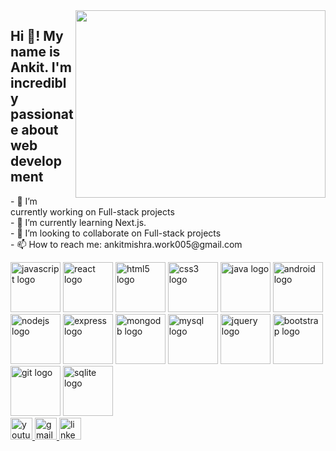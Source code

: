 
<img align="right" height="300" width="400" src="https://media.giphy.com/media/u2pmTWUi0MXjyrMaVj/giphy.gif" />

<h2 align="left">Hi 👋! My name is Ankit. I'm incredibly passionate about web development</h2>

<div align="left">
  <p>
    - 🔭 I’m currently working on Full-stack projects<br>
    - 🌱 I’m currently learning Next.js.<br>
    - 👯 I’m looking to collaborate on Full-stack projects<br>
    - 📫 How to reach me: ankitmishra.work005@gmail.com<br>
  </p>
</div>


<div align="left">
  <img src="https://cdn.jsdelivr.net/gh/devicons/devicon/icons/javascript/javascript-original.svg" height="80" width="80" alt="javascript logo"/>
  <img src="https://cdn.jsdelivr.net/gh/devicons/devicon/icons/react/react-original-wordmark.svg" height="80" width="80" alt="react logo"/>
  <img src="https://cdn.jsdelivr.net/gh/devicons/devicon/icons/html5/html5-original-wordmark.svg" height="80" width="80" alt="html5 logo"/>
  <img src="https://cdn.jsdelivr.net/gh/devicons/devicon/icons/css3/css3-original-wordmark.svg" height="80" width="80" alt="css3 logo"/>
  <img src="https://cdn.jsdelivr.net/gh/devicons/devicon/icons/java/java-original-wordmark.svg" height="80" width="80" alt="java logo"/>
  <img src="https://cdn.jsdelivr.net/gh/devicons/devicon/icons/android/android-original-wordmark.svg" height="80" width="80" alt="android logo"/>
  <img src="https://cdn.jsdelivr.net/gh/devicons/devicon/icons/nodejs/nodejs-original-wordmark.svg" height="80" width="80" alt="nodejs logo"/>
  <img src="https://cdn.jsdelivr.net/gh/devicons/devicon/icons/express/express-original-wordmark.svg" height="80" width="80" alt="express logo"/>
  <img src="https://cdn.jsdelivr.net/gh/devicons/devicon/icons/mongodb/mongodb-original-wordmark.svg" height="80" width="80" alt="mongodb logo"/>
  <img src="https://cdn.jsdelivr.net/gh/devicons/devicon/icons/mysql/mysql-original-wordmark.svg" height="80" width="80" alt="mysql logo"/>
  <img src="https://cdn.jsdelivr.net/gh/devicons/devicon/icons/jquery/jquery-original-wordmark.svg" height="80" width="80" alt="jquery logo"/>
  <img src="https://cdn.jsdelivr.net/gh/devicons/devicon/icons/bootstrap/bootstrap-original-wordmark.svg" height="80" width="80" alt="bootstrap logo"/>
  <img src="https://cdn.jsdelivr.net/gh/devicons/devicon/icons/git/git-original-wordmark.svg" height="80" width="80" alt="git logo"/>
  <img src="https://cdn.jsdelivr.net/gh/devicons/devicon/icons/sqlite/sqlite-original-wordmark.svg" height="80" width="80" alt="sqlite logo"/>
</div>



<div align="left">
  
  <a href="https://www.youtube.com/watch?v=5ijHB7JALrs&list=PLFtWhjbsuiVxU91FdglaOToy1VDobJ97N&pp=gAQBiAQB">
    <img src="https://img.shields.io/static/v1?message=Youtube&logo=youtube&label=&color=FF0000&logoColor=white&labelColor=&style=for-the-badge" height="35" alt="youtube logo"/>
  </a>
  <a href="mailto:ankitmishra.work005@gmail.com">
    <img src="https://img.shields.io/static/v1?message=Gmail&logo=gmail&label=&color=D14836&logoColor=white&labelColor=&style=for-the-badge" height="35" alt="gmail logo"/>
  </a>
  <a href="[https://www.linkedin.com/in/your-linkedin-profile](https://www.linkedin.com/in/ankit-ravindra-mishra-19050121a?utm_source=share&utm_campaign=share_via&utm_content=profile&utm_medium=android_app)">
    <img src="https://img.shields.io/static/v1?message=LinkedIn&logo=linkedin&label=&color=0077B5&logoColor=white&labelColor=&style=for-the-badge" height="35" alt="linkedin logo"/>
  </a>
</div>
